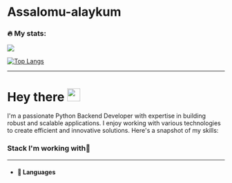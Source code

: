 # Assalomu-alaykum

### 🔥 My stats:

<img src="https://github-readme-streak-stats.herokuapp.com/?user=rahmatullayevamohichehra" />

[![Top Langs](https://github-readme-stats.vercel.app/api/top-langs/?username=rahmatullayevamohichehra&layout=compact&theme=vision-friendly-dark)](https://github.com/anuraghazra/github-readme-stats)

---
<h1>
  Hey there
  <img src="https://media.giphy.com/media/hvRJCLFzcasrR4ia7z/giphy.gif" width="30px"/>
</h1 align="center">
<p>
  I'm a passionate Python Backend Developer with expertise in building robust and scalable applications. I enjoy working with various technologies to create efficient and innovative solutions. Here's a snapshot of my skills:
</p>

### Stack I'm working with👜
---

- <h4>📝 Languages</h4>
